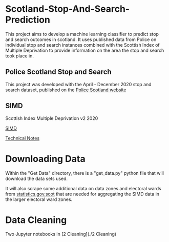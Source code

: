 # Scotland-Stop-And-Search-Prediction

This project aims to develop a machine learning classifier to predict stop and search outcomes in scotland. It uses published data from Police on individual stop and search instances combined with the Scottish Index of Multiple Deprivation to provide information on the area the stop and search took place in.

## Police Scotland Stop and Search

This project was developed with the April - December 2020 stop and search dataset, published on the [Police Scotland website](https://www.scotland.police.uk/about-us/police-scotland/stop-and-search/data-publication/)

## SIMD

Scottish Index Multiple Deprivation v2 2020

[SIMD](http//simd.scot])

[Technical Notes](https://www.gov.scot/binaries/content/documents/govscot/publications/statistics/2020/09/simd-2020-technical-notes/documents/simd-2020-technical-notes/simd-2020-technical-notes/govscot%3Adocument/SIMD%2B2020%2Btechnical%2Bnotes.pdf)

# Downloading Data

Within the "Get Data" directory, there is a "get_data.py" python file that will download the data sets used.

It will also scrape some additional data on data zones and electoral wards from [statistics.gov.scot](https://statistics.gov.scot/home) that are needed for aggregating the SIMD data in the larger electoral ward zones.

# Data Cleaning

Two Jupyter notebooks in [2 Cleaning](./2 Cleaning)
